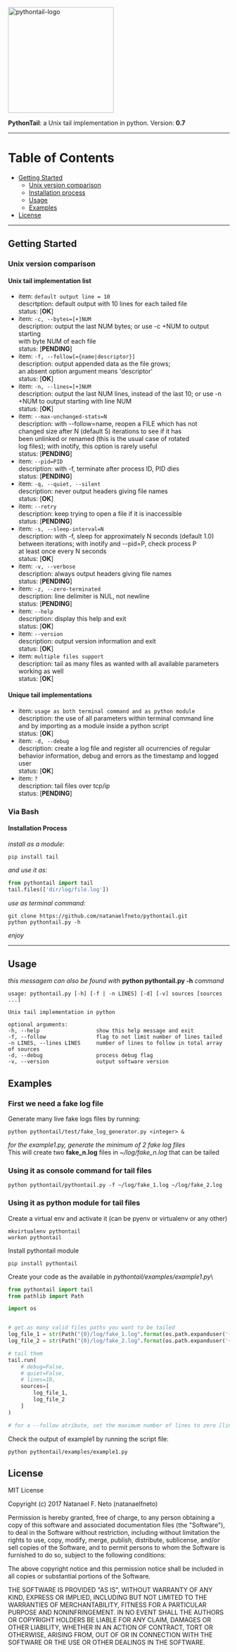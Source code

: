 <p align="left">
  <a href="#">
    <img 
      alt="pythontail-logo" 
      src="https://raw.githubusercontent.com/natanaelfneto/pythontail/master/assets/pythontail-logo.png" 
      width="240"/>
  </a>
</p>

**PythonTail**: a Unix tail implementation in python.
Version: **0.7**
***
# Table of Contents
* [Getting Started](#getting-started)
    * [Unix version comparison](#unix-version-comparison)
    * [Installation process](#installation-process)
    * [Usage](#usage)
    * [Examples](#examples)
* [License](#license)
***
## Getting Started
### Unix version comparison
#### Unix tail implementation list
-   item:           `default output line = 10`\
    descrtption:    default output with 10 lines for each tailed file\
    status:         [**OK**]
-   item:           `-c, --bytes=[+]NUM`\
    description:    output the last NUM bytes; or use -c +NUM to output starting\
                    with byte NUM of each file\
    status:         [**PENDING**]
-   item:           `-f, --follow[={name|descriptor}]`\
    description:    output appended data as the file grows;\
                    an absent option argument means 'descriptor'\
    status:         [**OK**]
-   item:           `-n, --lines=[+]NUM`\
    description:    output the last NUM lines, instead of the last 10; or use -n\
                    +NUM to output starting with line NUM\
    status:         [**OK**]
-   item:           `--max-unchanged-stats=N`\
    description:    with --follow=name, reopen a FILE which has not\
                    changed size after N (default 5) iterations to see if it has\
                    been unlinked or renamed (this is the usual case of rotated\
                    log files); with inotify, this option is rarely useful\
    status:         [**PENDING**]
-   item:           `--pid=PID`\
    description:    with -f, terminate after process ID, PID dies\
    status:         [**PENDING**]
-   item:           `-q, --quiet, --silent`\
    description:    never output headers giving file names\
    status:         [**OK**]
-   item:           `--retry`\
    description:    keep trying to open a file if it is inaccessible\
    status:         [**PENDING**]
-   item:           `-s, --sleep-interval=N`\
    description:    with -f, sleep for approximately N seconds (default 1.0)\
                    between iterations; with inotify and --pid=P, check process P\
                    at least once every N seconds\
    status:         [**OK**]
-   item:           `-v, --verbose`\
    description:    always output headers giving file names\
    status:         [**PENDING**]
-   item:           `-z, --zero-terminated`\
    description:    line delimiter is NUL, not newline\
    status:         [**PENDING**]
-   item:           `--help`\
    description:    display this help and exit\
    status:         [**OK**]
-   item:           `--version`\
    description:    output version information and exit\
    status:         [**OK**]
-   item:           `multiple files support`\
    description:    tail as many files as wanted with all available parameters working as well\
    status:         [**OK**]
#### Unique tail implementations
-   item:           `usage as both terminal command and as python module`\
    description:    the use of all parameters within terminal command line\
                    and by importing as a module inside a python script\
    status:         [**OK**]
-   item:           `-d, --debug`\
    description:    create a log file and register all ocurrencies of regular\
                    behavior information, debug and errors as the timestamp and logged user\
    status:         [**OK**]
-   item:           `?`\
    description:    tail files over tcp/ip\
    status:         [**PENDING**]
### Via Bash
#### Installation Process
_install as a module:_
```Shell
pip install tail
```
_and use it as:_
```Python
from pythontail import tail
tail.files(['dir/log/file.log'])
```
_use as terminal command:_
```Shell
git clone https://github.com/natanaelfneto/pythontail.git
python pythontail.py -h
```
_enjoy_
***
## Usage
_this messagem can also be found with_ **python pythontail.py -h** _command_
```ShellSession
usage: pythontail.py [-h] [-f | -n LINES] [-d] [-v] sources [sources ...]

Unix tail implementation in python 

optional arguments:
-h, --help                  show this help message and exit
-f, --follow                flag to not limit number of lines tailed
-n LINES, --lines LINES     number of lines to follow in total array of sources
-d, --debug                 process debug flag
-v, --version               output software version
```
## Examples
### First we need a fake log file
Generate many live fake logs files by running:
```Shell
python pythontail/test/fake_log_generator.py <integer> &
```
_for the example1.py, generate the minimum of 2 fake log files_\
This will create two **fake_n.log** files in _~/log/fake_n.log_ that can be tailed
### Using it as console command for tail files
```
python pythontail/pythontail.py -f ~/log/fake_1.log ~/log/fake_2.log
```
### Using it as python module for tail files
Create a virtual env and activate it (can be pyenv or virtualenv or any other)
```Shell
mkvirtualenv pythontail
workon pythontail
```
Install pythontail module
```Shell
pip install pythontail
```
Create your code as the available in _pythontail/examples/example1.py_\
```Python
from pythontail import tail
from pathlib import Path

import os


# get as many valid files paths you want to be tailed
log_file_1 = str(Path("{0}/log/fake_1.log".format(os.path.expanduser('~'))))
log_file_2 = str(Path("{0}/log/fake_2.log".format(os.path.expanduser('~'))))

# tail them
tail.run(
    # debug=False,
    # quiet=False,
    # lines=10,
    sources=[
        log_file_1, 
        log_file_2
    ]
)

# for a --follow atribute, set the maximum number of lines to zero [lines=0]
```
Check the output of example1 by running the script file:
```Shell
python pythontail/examples/example1.py
```
## License
MIT License

Copyright (c) 2017 Natanael F. Neto (natanaelfneto)

Permission is hereby granted, free of charge, to any person obtaining a copy
of this software and associated documentation files (the "Software"), to deal
in the Software without restriction, including without limitation the rights
to use, copy, modify, merge, publish, distribute, sublicense, and/or sell
copies of the Software, and to permit persons to whom the Software is
furnished to do so, subject to the following conditions:

The above copyright notice and this permission notice shall be included in all
copies or substantial portions of the Software.

THE SOFTWARE IS PROVIDED "AS IS", WITHOUT WARRANTY OF ANY KIND, EXPRESS OR
IMPLIED, INCLUDING BUT NOT LIMITED TO THE WARRANTIES OF MERCHANTABILITY,
FITNESS FOR A PARTICULAR PURPOSE AND NONINFRINGEMENT. IN NO EVENT SHALL THE
AUTHORS OR COPYRIGHT HOLDERS BE LIABLE FOR ANY CLAIM, DAMAGES OR OTHER
LIABILITY, WHETHER IN AN ACTION OF CONTRACT, TORT OR OTHERWISE, ARISING FROM,
OUT OF OR IN CONNECTION WITH THE SOFTWARE OR THE USE OR OTHER DEALINGS IN THE
SOFTWARE.